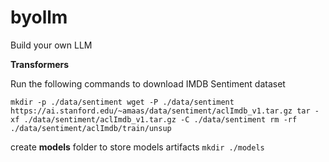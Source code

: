 # byollm
Build your own LLM


**Transformers**

Run the following commands to download IMDB Sentiment dataset

`
mkdir -p ./data/sentiment
wget -P ./data/sentiment https://ai.stanford.edu/~amaas/data/sentiment/aclImdb_v1.tar.gz
tar -xf ./data/sentiment/aclImdb_v1.tar.gz -C ./data/sentiment
rm -rf ./data/sentiment/aclImdb/train/unsup
`

create **models** folder to store models artifacts
`
mkdir ./models
`
